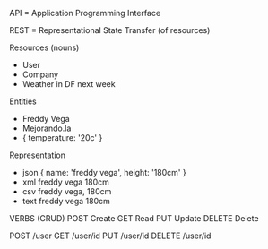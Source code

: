 API = Application Programming Interface

REST = Representational State Transfer (of resources)

Resources (nouns)
- User
- Company
- Weather in DF next week

Entities
- Freddy Vega
- Mejorando.la
- {
  temperature: '20c'
}

Representation
- json
  {
    name: 'freddy vega',
    height: '180cm'
  }
- xml
<name>freddy vega</name>
<height>180cm</height>
- csv
freddy vega, 180cm
- text
freddy vega
180cm

VERBS (CRUD)
POST Create
GET Read
PUT Update
DELETE Delete

POST /user
GET /user/id
PUT /user/id
DELETE /user/id